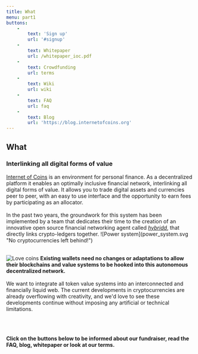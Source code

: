 ```yaml
---
title: What
menu: part1
buttons:
    -
        text: 'Sign up'
        url: '#signup'
    -
        text: Whitepaper
        url: /whitepaper_ioc.pdf
    -
        text: Crowdfunding
        url: terms
    -
        text: Wiki
        url: wiki
    -
        text: FAQ
        url: faq
    -
        text: Blog
        url: 'https://blog.internetofcoins.org'
---
```


## What
### Interlinking all digital forms of value

<span class="column-left">
<a href="https://internetofcoins.org" target="_blank">Internet of Coins</a> is an environment for personal finance. As a decentralized platform it enables an optimally inclusive financial network, interlinking all digital forms of value. It allows you to trade digital assets and currencies peer to peer, with an easy to use interface and the opportunity to earn fees by participating as an allocator.<br><br>In the past two years, the groundwork for this system has been implemented by a team that dedicates their time to the creation of an innovative open source financial networking agent called <a href="https://github.com/internetofcoins/hybridd" target="_blank"><i>hybridd</i></a>, that directly links crypto-ledgers together.
</span><span class="column-right small" style="height: 13em;"> ![Power system](power_system.svg "No cryptocurrencies left behind!") </span>
<br><br>

<span class="column-left small" style="height: 13em;"> ![Love coins](love_coins.svg "Users love different coins, and should have the freedom to choose.") </span><span class="column-right">
<b>Existing wallets need no changes or adaptations to allow their blockchains and value systems to be hooked into this autonomous decentralized network.</b><br><br>We want to integrate all token value systems into an interconnected and financially liquid web. The current developments in cryptocurrencies are already overflowing with creativity, and we'd love to see these developments continue without imposing any artificial or technical limitations.
</span>

<br><br>

<b>Click on the buttons below to be informed about our fundraiser, read the FAQ, blog, whitepaper or look at our terms.</b>


